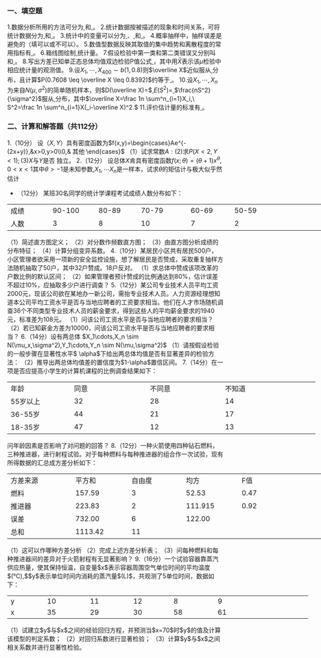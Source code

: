 ### 一、填空题
1.数据分析所用的方法可分为<u>               </u>和<u>                </u>。
 2.统计数据按被描述的现象和时间关系，可将统计数据分为<u>                </u>和<u>                       </u>。
 3.统计中的变量可以分为<u>              </u> 、<u>               </u>和<u>              </u>。
 4.概率抽样中，抽样误差是<u>             </u>避免的（填可以或不可以）。
 5.数值型数据反映其取值的集中趋势和离散程度的常用指标有<u>                     </u>。
 6.箱线图绘制<u>                                          </u>统计量。
 7.假设检验中第一类和第二类错误又分别叫<u>            </u>和<u>              </u>。
 8.写出方差已知单正态总体均值双边检验P值公式<u>                  </u>，其中用<u>​</u>$\bar X$表示该$\mu$检验中相应统计量的观测值。
 9.设$X_1,\cdots ,X_{400}\sim b(1,0.8)$则$\overline X$近似服从<u>             </u>分布，且计算$P(0.7608 \leq \overline X \leq 0.8392)$约等于<u>                 </u>。
 10.设$X_1,\cdots ,X_n$为来自$N(\mu,\sigma^2)$的简单随机样本，则$D(\overline X)=$<u>             </u>$E( S^2)=$<u>                    </u>$\frac{nS^2}{\sigma^2}$服从<u>             </u>分布，其中$\overline X=\frac 1n \sum^n_{i=1}X_i,\ S^2=\frac 1n \sum^n_{i=1}X(_i-\overline X)^2.$
 11.评价估计量的标准有<u>                                              </u>。
 ### 二、计算和解答题（共112分）
1.（10分）
 设$（X,Y）$具有密度函数为$f(x,y)=\begin{cases}Ae^{-(2x+y)},&x>0,y>0\\0,&   其他 \end{cases}$
 （1）试求常数$A:(2)$求$P(X<2,Y<1); (3) X$与$Y$是否
 独立。
 2.（12分）
 设总体$X$肯具有密度函数$f(x;\theta)=(\theta+1)x^{\theta},0<x<1$其中$\theta >-1$是未知参数,$X_1,\cdots X_n$是一样本，试求$\theta$的矩估计与极大似乎然估计 
 - （12分）
某班30名同学的统计学课程考试成绩人数分布如下：
 <table data-lake-id="MvVLF" id="MvVLF" margin="true" width-mode="contain" class="lake-table" style="width: 741px"><colgroup><col width="98"><col width="107"><col width="99"><col width="116"><col width="102"><col width="219"></colgroup><tbody><tr data-lake-id="u9540f776" id="u9540f776"><td data-lake-id="ubf6055ad" id="ubf6055ad">成绩
 </td><td data-lake-id="u420d81e4" id="u420d81e4">90-100
 </td><td data-lake-id="u64eae03c" id="u64eae03c">80-89
 </td><td data-lake-id="u6a45ccde" id="u6a45ccde">70-79
 </td><td data-lake-id="u9f4d5f88" id="u9f4d5f88">60-69
 </td><td data-lake-id="u98bbd7d6" id="u98bbd7d6">50-59
 </td></tr><tr data-lake-id="ud8699a43" id="ud8699a43"><td data-lake-id="u7c6a9bae" id="u7c6a9bae">人数
 </td><td data-lake-id="uf45a010f" id="uf45a010f">3
 </td><td data-lake-id="u5214613f" id="u5214613f">8
 </td><td data-lake-id="ua1b5847b" id="ua1b5847b">10
 </td><td data-lake-id="u81a17b04" id="u81a17b04">7
 </td><td data-lake-id="u4d1fe617" id="u4d1fe617">2
 </td></tr></tbody></table>（1）简述直方图定义；
 （2）对分数作频数直方图；
 （3）由直方图分析成绩的分布特征；
 （4）计算分组变异系数。
 4.（10分）某居民小区共有居民500户，小区管理者欲采用一项新的安全监控设施，想了解居民是否赞成，采取重复抽样方法随机抽取了50户，其中32户赞成。18户反对。
 （1）求总体中赞成该项改革的户数比例的默认区间；
 （2）如果管理者预计赞成的比例通达到80%，估计误差不超过10%，应抽取多少户进行调查？
 5.（12分）某公司专业技术人员平均工资2000元，现该公司欲在某地办一新公司，需抬专业技术人员。人力资源经理想知道本公司平均工资水平是否与当地应聘者的工资要求相当。他们在人才市场随机调查36个不同类型专业技术人员的薪金要求，得到这些人的平均薪金要求的1940元，标准差为108元。
 （1）问该公司工资水平是否与当地应聘者的要求相当？
 （2）若已知薪金方差为10000，问该公司工资水平是否与当地应聘者的要求相当？
 6.（14分）设有两总体 $X_1\cdots,X_n \sim N(\mu_x,\sigma^2),Y_1\cdots,Y_n \sim N(\mu,\sigma^2)$
 （1）请按假设检验的一般步骤在显著性水平$
\alpha$下给出两总体均值是否有显著差异的检验方法：
 （2）推导出两总体均值差的置信度为$1-\alpha$置信区间。
 7.（14分）在一项是否应提高小学生的计算机课程的比例调查结果如下：
 <table data-lake-id="m2Wrt" id="m2Wrt" margin="true" width-mode="contain" class="lake-table" style="width: 719px"><colgroup><col width="148"><col width="177"><col width="175"><col width="219"></colgroup><tbody><tr data-lake-id="u8fbd86f0" id="u8fbd86f0"><td data-lake-id="u3cf99d58" id="u3cf99d58">年龄
 </td><td data-lake-id="u693188bb" id="u693188bb">同意
 </td><td data-lake-id="uae26b659" id="uae26b659">不同意
 </td><td data-lake-id="ud6ddbb80" id="ud6ddbb80">不知道 
 </td></tr><tr data-lake-id="u58e7dc9a" id="u58e7dc9a"><td data-lake-id="u94748dc8" id="u94748dc8">55岁以上
 </td><td data-lake-id="uf0a29324" id="uf0a29324">32
 </td><td data-lake-id="uf60830a5" id="uf60830a5">28
 </td><td data-lake-id="u6f6752af" id="u6f6752af">14
 </td></tr><tr data-lake-id="uab29a638" id="uab29a638"><td data-lake-id="uc329fce6" id="uc329fce6">36-55岁
 </td><td data-lake-id="u5bef403e" id="u5bef403e">44
 </td><td data-lake-id="ub77c113b" id="ub77c113b">21
 </td><td data-lake-id="u90b0adaa" id="u90b0adaa">17
 </td></tr><tr data-lake-id="u0e0cc9c0" id="u0e0cc9c0"><td data-lake-id="u1c94cc11" id="u1c94cc11">18-35岁
 </td><td data-lake-id="u6edcee5f" id="u6edcee5f">47
 </td><td data-lake-id="u52835a11" id="u52835a11">12
 </td><td data-lake-id="ube17c562" id="ube17c562">13
 </td></tr></tbody></table>问年龄因素是否影响了对问题的回答？
 8.（12分）一种火箭使用四种钻石燃料，三种推进器，进行射程试验。对于每种燃料与每种推进器的组合作一次试验，现有所得数据的汇总成方差分析如下：
 <table data-lake-id="txBy7" id="txBy7" margin="true" width-mode="contain" class="lake-table" style="width: 977px"><colgroup><col width="151"><col width="131"><col width="127"><col width="130"><col width="219"><col width="219"></colgroup><tbody><tr data-lake-id="u7aedffbc" id="u7aedffbc"><td data-lake-id="u9c144d51" id="u9c144d51">方差来源
 </td><td data-lake-id="u236d4425" id="u236d4425">平方和
 </td><td data-lake-id="uf8e856a7" id="uf8e856a7">自由度
 </td><td data-lake-id="u1deffdf2" id="u1deffdf2">均方
 </td><td data-lake-id="u669707d2" id="u669707d2">F值
 </td><td data-lake-id="ua8b45059" id="ua8b45059">​

 </td></tr><tr data-lake-id="ub26aeabf" id="ub26aeabf"><td data-lake-id="ucd684448" id="ucd684448">燃料
 </td><td data-lake-id="u8fc319c7" id="u8fc319c7">157.59
 </td><td data-lake-id="u7726eef2" id="u7726eef2">3
 </td><td data-lake-id="uf73a2590" id="uf73a2590">52.53
 </td><td data-lake-id="u033be733" id="u033be733">0.47
 </td><td data-lake-id="u008ad181" id="u008ad181">​

 </td></tr><tr data-lake-id="uc8f0149a" id="uc8f0149a"><td data-lake-id="u9acf0131" id="u9acf0131">推进器
 </td><td data-lake-id="ud44fbf88" id="ud44fbf88">223.83
 </td><td data-lake-id="u2753b2a4" id="u2753b2a4">2
 </td><td data-lake-id="u37e7ce06" id="u37e7ce06">111.915
 </td><td data-lake-id="ub8a69c97" id="ub8a69c97">0.92
 </td><td data-lake-id="ua67cae8c" id="ua67cae8c">​

 </td></tr><tr data-lake-id="u50aae4a7" id="u50aae4a7"><td data-lake-id="u3f81dca4" id="u3f81dca4">误差
 </td><td data-lake-id="u14e9909d" id="u14e9909d">732.00
 </td><td data-lake-id="uc77828bd" id="uc77828bd">6
 </td><td data-lake-id="u039fd25f" id="u039fd25f">122.00
 </td><td data-lake-id="ufa62e730" id="ufa62e730">​

 </td><td data-lake-id="udba8eb81" id="udba8eb81">​

 </td></tr><tr data-lake-id="u5d629993" id="u5d629993"><td data-lake-id="u9830bdcb" id="u9830bdcb">总和
 </td><td data-lake-id="u4fe4a19f" id="u4fe4a19f">1113.42
 </td><td data-lake-id="ue7251f32" id="ue7251f32">11
 </td><td data-lake-id="u8a815639" id="u8a815639">​

 </td><td data-lake-id="ua560d059" id="ua560d059">​

 </td><td data-lake-id="u1b4a74a1" id="u1b4a74a1">​

 </td></tr></tbody></table>（1）这可以作哪种方差分析
 （2）完成上述方差分析表；
 （3）问每种燃料和每种推进器间的差异对于火箭射程有无显著影响？
 9.（16分）一个试验容器靠蒸汽供应热量，使其保持恒温，自变量$x$表示容器周围空气单位时间的平均温度$(℃),$$y$表示单位时间内消耗的蒸汽量$(L)$，共观测了5单位时间，数据如下：
 <table data-lake-id="DBLq5" id="DBLq5" margin="true" width-mode="contain" class="lake-table" style="width: 702px"><colgroup><col width="85"><col width="100"><col width="101"><col width="94"><col width="103"><col width="219"></colgroup><tbody><tr data-lake-id="uaf3e0fc0" id="uaf3e0fc0"><td data-lake-id="uaaeac5ca" id="uaaeac5ca">y
 </td><td data-lake-id="ua9adb052" id="ua9adb052">10
 </td><td data-lake-id="ufc09c864" id="ufc09c864">11
 </td><td data-lake-id="u94583932" id="u94583932">12
 </td><td data-lake-id="ua7e528e4" id="ua7e528e4">8
 </td><td data-lake-id="ufdeeb494" id="ufdeeb494">9
 </td></tr><tr data-lake-id="u3a793629" id="u3a793629"><td data-lake-id="u16049f41" id="u16049f41">x
 </td><td data-lake-id="u0c034ef1" id="u0c034ef1">35
 </td><td data-lake-id="u03237fc0" id="u03237fc0">29
 </td><td data-lake-id="u2fd09e94" id="u2fd09e94">30
 </td><td data-lake-id="u243f297d" id="u243f297d">58
 </td><td data-lake-id="u032fc010" id="u032fc010">61
 </td></tr></tbody></table>（1）试建立$y$与$x$之间的经验回归方程，并预测当$x=70$时$y$的值及计算该模型的判定系数；
 （2）对回归系数进行显著检验；
 （3）计算$y$与$x$之间相关系数并进行显著性检验。
 